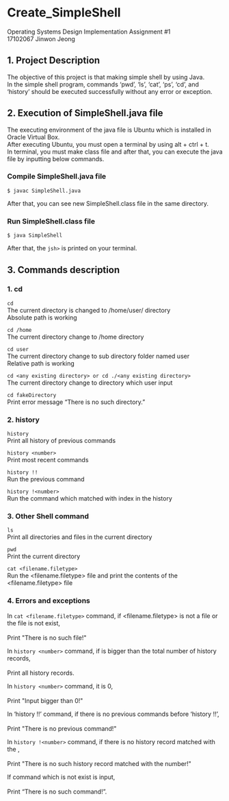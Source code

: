 # Create_SimpleShell
Operating Systems Design Implementation Assignment #1<br>
17102067 Jinwon Jeong

## 1. Project Description
The objective of this project is that making simple shell by using Java. <br>
In the simple shell program, commands ‘pwd’, ‘ls’, ‘cat’, ‘ps’, ‘cd’, and ‘history’ should be executed successfully without any error or exception. <br>

## 2. Execution of SimpleShell.java file
The executing environment of the java file is Ubuntu which is installed in Oracle Virtual Box.<br>
After executing Ubuntu, you must open a terminal by using alt + ctrl + t. <br>
In terminal, you must make class file and after that, you can execute the java file by inputting below commands.<br>
### Compile SimpleShell.java file<br>
```
$ javac SimpleShell.java
```
After that, you can see new SimpleShell.class file in the same directory.<br>
### Run SimpleShell.class file
```
$ java SimpleShell
```
After that, the ```jsh>``` is printed on your terminal.

## 3. Commands description
### 1. cd

```cd```<br>
   The current directory is changed to /home/user/ directory<br>
   Absolute path is working<br>
   
```cd /home```<br>
	The current directory change to /home directory<br>
    
```cd user```<br>
	The current directory change to sub directory folder named user<br>
	Relative path is working<br>
    
```cd <any existing directory> or cd ./<any existing directory>```<br>
	The current directory change to <any existing directory> directory which user input<br>
	
```cd fakeDirectory```<br>
	Print error message “There is no such directory.”<br>
### 2. history

```history```<br>
	Print all history of previous commands<br>
	
```history <number>```<br>
	Print most recent <number> commands<br>
	
```history !!```<br>
	Run the previous command<br>
	
```history !<number>```<br>
	Run the command which matched with <number> index in the history<br>
	
### 3. Other Shell command

```ls```<br>
	Print all directories and files in the current directory<br>
	
```pwd```<br>
	Print the current directory<br>
	
```cat <filename.filetype>```<br>
	Run the <filename.filetype> file and print the contents of the <filename.filetype> file<br>
### 4. Errors and exceptions

In ```cat <filename.filetype>``` command, if <filename.filetype> is not a file or the file is not exist,<br>
	<br>Print "There is no such file!"<br>
	
In ```history <number>``` command, if <number> is bigger than the total number of history records,<br>
	<br>Print all history records.<br>
	
In ```history <number>``` command, it <number> is 0,<br>
	<br>Print "Input bigger than 0!"<br>

In ‘history !!’ command, if there is no previous commands before ‘history !!’,<br>
	<br>Print "There is no previous command!"<br>
	
In ```history !<number>``` command, if there is no history record matched with the <number>, <br>
	<br>Print "There is no such history record matched with the number!"<br>
	
If command which is not exist is input,<br>
	<br>Print “There is no such command!”.<br>

